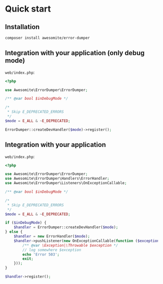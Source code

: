 # Quick start

## Installation

```bash
composer install awesomite/error-dumper
```

## Integration with your application (only debug mode)

`web/index.php`:
```php
<?php

use Awesomite\ErrorDumper\ErrorDumper;

/** @var bool $inDebugMode */

/*
 * Skip E_DEPRECATED_ERRORS
 */
$mode = E_ALL & ~E_DEPRECATED;

ErrorDumper::createDevHandler($mode)->register();
```

## Integration with your application

`web/index.php`:
```php
<?php

use Awesomite\ErrorDumper\ErrorDumper;
use Awesomite\ErrorDumper\Handlers\ErrorHandler;
use Awesomite\ErrorDumper\Listeners\OnExceptionCallable;

/** @var bool $inDebugMode */

/*
 * Skip E_DEPRECATED_ERRORS
 */
$mode = E_ALL & ~E_DEPRECATED;

if ($inDebugMode) {
    $handler = ErrorDumper::createDevHandler($mode);
} else {
    $handler = new ErrorHandler($mode);
    $handler->pushListener(new OnExceptionCallable(function ($exception) {
        /** @var \Exception|\Throwable $exception */
        // log somewhere $exception
        echo 'Error 503';
        exit;
    }));
}

$handler->register();
```
